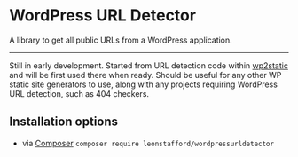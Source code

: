 # WordPress URL Detector

A library to get all public URLs from a WordPress application.

---

Still in early development. Started from URL detection code within [wp2static](https://github.com/leonstafford/wp2static)
 and will be first used there when ready. Should be useful for any other WP static site generators to use, along with
 any projects requiring WordPress URL detection, such as 404 checkers.

## Installation options

 - via [Composer](https://github.com/composer/composer) `composer require leonstafford/wordpressurldetector`


